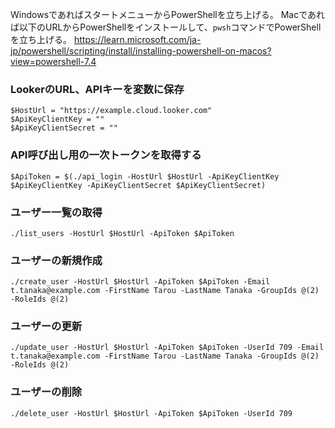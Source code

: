 WindowsであればスタートメニューからPowerShellを立ち上げる。
Macであれば以下のURLからPowerShellをインストールして、`pwsh`コマンドでPowerShellを立ち上げる。
https://learn.microsoft.com/ja-jp/powershell/scripting/install/installing-powershell-on-macos?view=powershell-7.4

### LookerのURL、APIキーを変数に保存

```
$HostUrl = "https://example.cloud.looker.com"
$ApiKeyClientKey = ""
$ApiKeyClientSecret = ""
```

### API呼び出し用の一次トークンを取得する

```
$ApiToken = $(./api_login -HostUrl $HostUrl -ApiKeyClientKey $ApiKeyClientKey -ApiKeyClientSecret $ApiKeyClientSecret)
```

### ユーザー一覧の取得

```
./list_users -HostUrl $HostUrl -ApiToken $ApiToken
```

### ユーザーの新規作成

```
./create_user -HostUrl $HostUrl -ApiToken $ApiToken -Email t.tanaka@example.com -FirstName Tarou -LastName Tanaka -GroupIds @(2) -RoleIds @(2)
```

### ユーザーの更新

```
./update_user -HostUrl $HostUrl -ApiToken $ApiToken -UserId 709 -Email t.tanaka@example.com -FirstName Tarou -LastName Tanaka -GroupIds @(2) -RoleIds @(2)
```

### ユーザーの削除

```
./delete_user -HostUrl $HostUrl -ApiToken $ApiToken -UserId 709 
```
